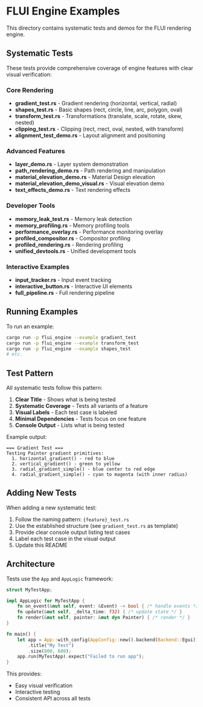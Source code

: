 # FLUI Engine Examples

This directory contains systematic tests and demos for the FLUI rendering engine.

## Systematic Tests

These tests provide comprehensive coverage of engine features with clear visual verification:

### Core Rendering
- **gradient_test.rs** - Gradient rendering (horizontal, vertical, radial)
- **shapes_test.rs** - Basic shapes (rect, circle, line, arc, polygon, oval)
- **transform_test.rs** - Transformations (translate, scale, rotate, skew, nested)
- **clipping_test.rs** - Clipping (rect, rrect, oval, nested, with transform)
- **alignment_test_demo.rs** - Layout alignment and positioning

### Advanced Features
- **layer_demo.rs** - Layer system demonstration
- **path_rendering_demo.rs** - Path rendering and manipulation
- **material_elevation_demo.rs** - Material Design elevation
- **material_elevation_demo_visual.rs** - Visual elevation demo
- **text_effects_demo.rs** - Text rendering effects

### Developer Tools
- **memory_leak_test.rs** - Memory leak detection
- **memory_profiling.rs** - Memory profiling tools
- **performance_overlay.rs** - Performance monitoring overlay
- **profiled_compositor.rs** - Compositor profiling
- **profiled_rendering.rs** - Rendering profiling
- **unified_devtools.rs** - Unified development tools

### Interactive Examples
- **input_tracker.rs** - Input event tracking
- **interactive_button.rs** - Interactive UI elements
- **full_pipeline.rs** - Full rendering pipeline

## Running Examples

To run an example:

```bash
cargo run -p flui_engine --example gradient_test
cargo run -p flui_engine --example transform_test
cargo run -p flui_engine --example shapes_test
# etc.
```

## Test Pattern

All systematic tests follow this pattern:

1. **Clear Title** - Shows what is being tested
2. **Systematic Coverage** - Tests all variants of a feature
3. **Visual Labels** - Each test case is labeled
4. **Minimal Dependencies** - Tests focus on one feature
5. **Console Output** - Lists what is being tested

Example output:
```
=== Gradient Test ===
Testing Painter gradient primitives:
  1. horizontal_gradient() - red to blue
  2. vertical_gradient() - green to yellow
  3. radial_gradient_simple() - blue center to red edge
  4. radial_gradient_simple() - cyan to magenta (with inner radius)
```

## Adding New Tests

When adding a new systematic test:

1. Follow the naming pattern: `{feature}_test.rs`
2. Use the established structure (see `gradient_test.rs` as template)
3. Provide clear console output listing test cases
4. Label each test case in the visual output
5. Update this README

## Architecture

Tests use the `App` and `AppLogic` framework:

```rust
struct MyTestApp;

impl AppLogic for MyTestApp {
    fn on_event(&mut self, event: &Event) -> bool { /* handle events */ }
    fn update(&mut self, _delta_time: f32) { /* update state */ }
    fn render(&mut self, painter: &mut dyn Painter) { /* render */ }
}

fn main() {
    let app = App::with_config(AppConfig::new().backend(Backend::Egui))
        .title("My Test")
        .size(800, 600);
    app.run(MyTestApp).expect("Failed to run app");
}
```

This provides:
- Easy visual verification
- Interactive testing
- Consistent API across all tests

